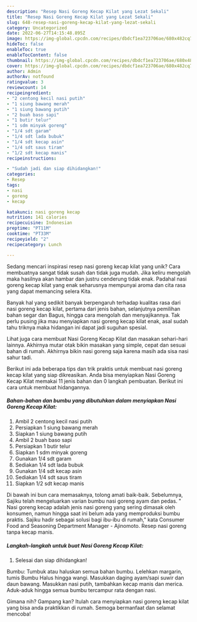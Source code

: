 ```yaml
---
description: "Resep Nasi Goreng Kecap Kilat yang Lezat Sekali"
title: "Resep Nasi Goreng Kecap Kilat yang Lezat Sekali"
slug: 648-resep-nasi-goreng-kecap-kilat-yang-lezat-sekali
category: Uncategorized
date: 2022-06-27T14:15:48.895Z
image: https://img-global.cpcdn.com/recipes/dbdcf1ea723706ae/680x482cq70/nasi-goreng-kecap-kilat-foto-resep-utama.jpg
hideToc: false
enableToc: true
enableTocContent: false
thumbnail: https://img-global.cpcdn.com/recipes/dbdcf1ea723706ae/680x482cq70/nasi-goreng-kecap-kilat-foto-resep-utama.jpg
cover: https://img-global.cpcdn.com/recipes/dbdcf1ea723706ae/680x482cq70/nasi-goreng-kecap-kilat-foto-resep-utama.jpg
author: Admin
authorAv: notfound
ratingvalue: 3
reviewcount: 14
recipeingredient:
- "2 centong kecil nasi putih"
- "1 siung bawang merah"
- "1 siung bawang putih"
- "2 buah baso sapi"
- "1 butir telur"
- "1 sdm minyak goreng"
- "1/4 sdt garam"
- "1/4 sdt lada bubuk"
- "1/4 sdt kecap asin"
- "1/4 sdt saus tiram"
- "1/2 sdt kecap manis"
recipeinstructions:

- "Sudah jadi dan siap dihidangkan!"
categories:
- Resep
tags:
- nasi
- goreng
- kecap

katakunci: nasi goreng kecap 
nutrition: 141 calories
recipecuisine: Indonesian
preptime: "PT11M"
cooktime: "PT33M"
recipeyield: "2"
recipecategory: Lunch

---
```





Sedang mencari inspirasi resep nasi goreng kecap kilat yang unik? Cara membuatnya sangat tidak susah dan tidak juga mudah. Jika keliru mengolah maka hasilnya akan hambar dan justru cenderung tidak enak. Padahal nasi goreng kecap kilat yang enak seharusnya mempunyai aroma dan cita rasa yang dapat memancing selera Kita.





Banyak hal yang sedikit banyak berpengaruh terhadap kualitas rasa dari nasi goreng kecap kilat, pertama dari jenis bahan, selanjutnya pemilihan bahan segar dan Bagus, hingga cara mengolah dan menyajikannya. Tak perlu pusing jika mau menyiapkan nasi goreng kecap kilat enak,      asal sudah tahu triknya maka hidangan ini dapat jadi suguhan spesial.














Lihat juga cara membuat Nasi Goreng Kecap Kilat dan masakan sehari-hari lainnya. Akhirnya mutar otak bikin masakan yang simple, cepat dan sesuai bahan di rumah. Akhirnya bikin nasi goreng saja karena masih ada sisa nasi sahur tadi.






Berikut ini ada beberapa tips dan trik praktis untuk membuat nasi goreng kecap kilat yang siap dikreasikan. Anda bisa menyiapkan Nasi Goreng Kecap Kilat memakai 11 jenis bahan dan 0 langkah pembuatan. Berikut ini cara untuk membuat hidangannya.

<!--inarticleads1-->

##### Bahan-bahan dan bumbu yang dibutuhkan dalam menyiapkan Nasi Goreng Kecap Kilat:

1. Ambil 2 centong kecil nasi putih
1. Persiapkan 1 siung bawang merah
1. Siapkan 1 siung bawang putih
1. Ambil 2 buah baso sapi
1. Persiapkan 1 butir telur
1. Siapkan 1 sdm minyak goreng
1. Gunakan 1/4 sdt garam
1. Sediakan 1/4 sdt lada bubuk
1. Gunakan 1/4 sdt kecap asin
1. Sediakan 1/4 sdt saus tiram
1. Siapkan 1/2 sdt kecap manis


Di bawah ini bun cara memasaknya, tolong amati baik-baik. Sebelumnya, Sajiku telah mengeluarkan varian bumbu nasi goreng ayam dan pedas. &#34; Nasi goreng kecap adalah jenis nasi goreng yang sering dimasak oleh konsumen, namun hingga saat ini belum ada yang memproduksi bumbu praktis. Sajiku hadir sebagai solusi bagi ibu-ibu di rumah,&#34; kata Consumer Food and Seasoning Department Manager - Ajinomoto. Resep nasi goreng tanpa kecap manis. 

<!--inarticleads2-->

##### Langkah-langkah untuk buat Nasi Goreng Kecap Kilat:


1. Selesai dan siap dihidangkan!

Bumbu: Tumbuk atau haluskan semua bahan bumbu. Lelehkan margarin, tumis Bumbu Halus hingga wangi. Masukkan daging ayam/sapi suwir dan daun bawang. Masukkan nasi putih, tambahkan kecap manis dan merica. Aduk-aduk hingga semua bumbu tercampur rata dengan nasi. 

Gimana nih? Gampang kan? Itulah cara menyiapkan nasi goreng kecap kilat yang bisa anda praktikkan di rumah. Semoga bermanfaat dan selamat mencoba!
